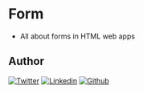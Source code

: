 # Form
- All about forms in HTML web apps



## Author

<!-- twitter -->
[![Twitter](https://img.shields.io/twitter/follow/succynice?style=social)](https://twitter.com/succynice) <!-- linkedin --> [![Linkedin](https://img.shields.io/badge/LinkedIn-+26K-blue?style=social&logo=linkedin)](https://www.linkedin.com/in/succynice/) <!-- github --> [![Github](https://img.shields.io/github/followers/succynice?style=social)](https://github.com/succynice/)
